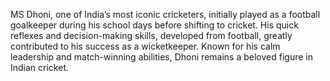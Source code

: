 MS Dhoni, one of India’s most iconic cricketers, initially played as a football goalkeeper during his school days before shifting to cricket. His quick reflexes and decision-making skills, developed from football, greatly contributed to his success as a wicketkeeper. Known for his calm leadership and match-winning abilities, Dhoni remains a beloved figure in Indian cricket.
